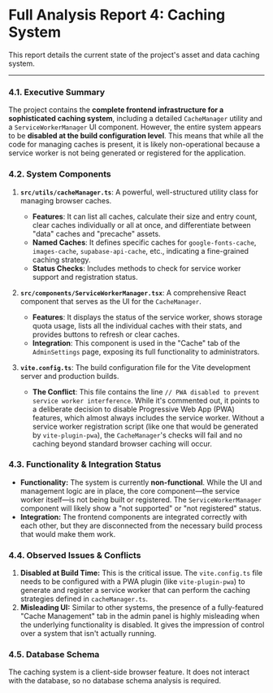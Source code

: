 # Full Analysis Report 4: Caching System

This report details the current state of the project's asset and data caching system.

---

### 4.1. Executive Summary

The project contains the **complete frontend infrastructure for a sophisticated caching system**, including a detailed `CacheManager` utility and a `ServiceWorkerManager` UI component. However, the entire system appears to be **disabled at the build configuration level**. This means that while all the code for managing caches is present, it is likely non-operational because a service worker is not being generated or registered for the application.

### 4.2. System Components

1.  **`src/utils/cacheManager.ts`**: A powerful, well-structured utility class for managing browser caches.
    -   **Features**: It can list all caches, calculate their size and entry count, clear caches individually or all at once, and differentiate between "data" caches and "precache" assets.
    -   **Named Caches**: It defines specific caches for `google-fonts-cache`, `images-cache`, `supabase-api-cache`, etc., indicating a fine-grained caching strategy.
    -   **Status Checks**: Includes methods to check for service worker support and registration status.

2.  **`src/components/ServiceWorkerManager.tsx`**: A comprehensive React component that serves as the UI for the `CacheManager`.
    -   **Features**: It displays the status of the service worker, shows storage quota usage, lists all the individual caches with their stats, and provides buttons to refresh or clear caches.
    -   **Integration**: This component is used in the "Cache" tab of the `AdminSettings` page, exposing its full functionality to administrators.

3.  **`vite.config.ts`**: The build configuration file for the Vite development server and production builds.
    -   **The Conflict**: This file contains the line `// PWA disabled to prevent service worker interference`. While it's commented out, it points to a deliberate decision to disable Progressive Web App (PWA) features, which almost always includes the service worker. Without a service worker registration script (like one that would be generated by `vite-plugin-pwa`), the `CacheManager`'s checks will fail and no caching beyond standard browser caching will occur.

### 4.3. Functionality & Integration Status

- **Functionality:** The system is currently **non-functional**. While the UI and management logic are in place, the core component—the service worker itself—is not being built or registered. The `ServiceWorkerManager` component will likely show a "not supported" or "not registered" status.
- **Integration:** The frontend components are integrated correctly with each other, but they are disconnected from the necessary build process that would make them work.

### 4.4. Observed Issues & Conflicts

1.  **Disabled at Build Time:** This is the critical issue. The `vite.config.ts` file needs to be configured with a PWA plugin (like `vite-plugin-pwa`) to generate and register a service worker that can perform the caching strategies defined in `cacheManager.ts`.
2.  **Misleading UI:** Similar to other systems, the presence of a fully-featured "Cache Management" tab in the admin panel is highly misleading when the underlying functionality is disabled. It gives the impression of control over a system that isn't actually running.

### 4.5. Database Schema

The caching system is a client-side browser feature. It does not interact with the database, so no database schema analysis is required. 